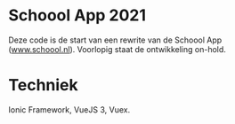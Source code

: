 # Schoool App 2021

Deze code is de start van een rewrite van de Schoool App (www.schoool.nl).
Voorlopig staat de ontwikkeling on-hold.

# Techniek

Ionic Framework, VueJS 3, Vuex.

